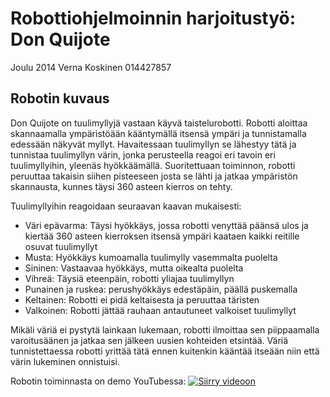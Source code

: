 Robottiohjelmoinnin harjoitustyö: Don Quijote
=============================================

Joulu 2014
Verna Koskinen
014427857

Robotin kuvaus
--------------

Don Quijote on tuulimyllyjä vastaan käyvä taistelurobotti. Robotti aloittaa skannaamalla ympäristöään kääntymällä itsensä ympäri ja tunnistamalla edessään näkyvät myllyt. Havaitessaan tuulimyllyn se lähestyy tätä ja tunnistaa tuulimyllyn värin, jonka perusteella reagoi eri tavoin eri tuulimyllyihin, yleenäs hyökkäämällä. Suoritettuaan toiminnon, robotti peruuttaa takaisin siihen pisteeseen josta se lähti ja jatkaa ympäristön skannausta, kunnes täysi 360 asteen kierros on tehty.

Tuulimyllyihin reagoidaan seuraavan kaavan mukaisesti:
- Väri epävarma: Täysi hyökkäys, jossa robotti venyttää päänsä ulos ja kiertää 360 asteen kierroksen itsensä ympäri kaataen kaikki reitille osuvat tuulimyllyt
- Musta: Hyökkäys kumoamalla tuulimylly vasemmalta puolelta
- Sininen: Vastaavaa hyökkäys, mutta oikealta puolelta
- Vihreä: Täysiä eteenpäin, robotti yliajaa tuulimyllyn
- Punainen ja ruskea: perushyökkäys edestäpäin, päällä puskemalla
- Keltainen: Robotti ei pidä keltaisesta ja peruuttaa täristen
- Valkoinen: Robotti jättää rauhaan antautuneet valkoiset tuulimyllyt

Mikäli väriä ei pystytä lainkaan lukemaan, robotti ilmoittaa sen piippaamalla varoitusäänen ja jatkaa sen jälkeen uusien kohteiden etsintää. Väriä tunnistettaessa robotti yrittää tätä ennen kuitenkin kääntää itseään niin että värin lukeminen onnistuisi.

Robotin toiminnasta on demo YouTubessa:
[![Siirry videoon](http://img.youtube.com/vi/TdavbKa0eN8/0.jpg)](http://www.youtube.com/watch?v=TdavbKa0eN8)